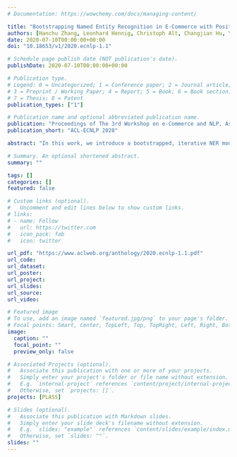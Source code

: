 ```yaml
---
# Documentation: https://wowchemy.com/docs/managing-content/

title: "Bootstrapping Named Entity Recognition in E-Commerce with Positive Unlabeled Learning"
authors: [Hanchu Zhang, Leonhard Hennig, Christoph Alt, Changjian Hu, Yao Meng, Chao Wang]
date: 2020-07-10T00:00:00+00:00
doi: "10.18653/v1/2020.ecnlp-1.1"

# Schedule page publish date (NOT publication's date).
publishDate: 2020-07-10T00:00:00+00:00

# Publication type.
# Legend: 0 = Uncategorized; 1 = Conference paper; 2 = Journal article;
# 3 = Preprint / Working Paper; 4 = Report; 5 = Book; 6 = Book section;
# 7 = Thesis; 8 = Patent
publication_types: ["1"]

# Publication name and optional abbreviated publication name.
publication: "Proceedings of The 3rd Workshop on e-Commerce and NLP, Association for Computational Linguistics"
publication_short: "ACL-ECNLP 2020"

abstract: "In this work, we introduce a bootstrapped, iterative NER model that integrates a PU learning algorithm for recognizing named entities in a low-resource setting. Our approach combines dictionary-based labeling with syntactically-informed label expansion to efficiently enrich the seed dictionaries. Experimental results on a dataset of manually annotated e-commerce product descriptions demonstrate the effectiveness of the proposed framework."

# Summary. An optional shortened abstract.
summary: ""

tags: []
categories: []
featured: false

# Custom links (optional).
#   Uncomment and edit lines below to show custom links.
# links:
# - name: Follow
#   url: https://twitter.com
#   icon_pack: fab
#   icon: twitter

url_pdf: "https://www.aclweb.org/anthology/2020.ecnlp-1.1.pdf"
url_code:
url_dataset:
url_poster:
url_project:
url_slides:
url_source:
url_video:

# Featured image
# To use, add an image named `featured.jpg/png` to your page's folder. 
# Focal points: Smart, Center, TopLeft, Top, TopRight, Left, Right, BottomLeft, Bottom, BottomRight.
image:
  caption: ""
  focal_point: ""
  preview_only: false

# Associated Projects (optional).
#   Associate this publication with one or more of your projects.
#   Simply enter your project's folder or file name without extension.
#   E.g. `internal-project` references `content/project/internal-project/index.md`.
#   Otherwise, set `projects: []`.
projects: [PLASS]

# Slides (optional).
#   Associate this publication with Markdown slides.
#   Simply enter your slide deck's filename without extension.
#   E.g. `slides: "example"` references `content/slides/example/index.md`.
#   Otherwise, set `slides: ""`.
slides: ""
---
```


